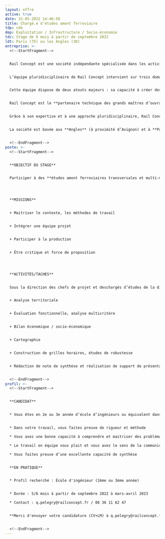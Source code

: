 ```yaml
---
layout: offre
active: true
date: 31-05-2022 14:46:58
title: Chargé.e d'études amont ferroviaire
tdp: cde
dep: Exploitation / Infrastructure / Socio-économie
tdc: Stage de 6 mois à partir de septembre 2022
ldt: Paris (75) ou les Angles (30)
entreprise: >-
  <!--StartFragment-->


  Rail Concept est une société indépendante spécialisée dans les activités d'études et de conseil liées à la **création et l’aménagement d’infrastructures ferroviaires**.


  L’équipe pluridisciplinaire de Rail Concept intervient sur trois domaines : les études d’**infrastructures**, les études **d’exploitation/sécurité** et les études **économiques**.


  Cette équipe dispose de deux atouts majeurs : sa capacité à créer des outils experts, puissants et innovants grâce à son **département informatique** et son approche collaborative orientée vers les besoins de ses clients.


  Rail Concept est le **partenaire technique des grands maîtres d’ouvrages ferroviaires** pour imaginer et concevoir avec eux l’avenir du ferroviaire (Etats, SNCF Réseau, AOT, …). Elle développe des solutions d’ingénierie réellement innovantes et des outils de modélisation qui permettent d’anticiper les répercussions de chaque décision.


  Grâce à son expertise et à une approche pluridisciplinaire, Rail Concept intervient à tous les stades de la conception des infrastructures ferroviaires : définition des besoins, prévision de trafic, optimisation des capacités d’infrastructure, amélioration des infrastructures ferroviaires y compris la création d’infrastructures nouvelles, évaluation du coût d’un projet (coûts d’investissement, coûts d’exploitation et coûts de maintenance), montages contractuels financiers et juridiques, pilotage de projets, gestion des coûts.


  La société est basée aux **Angles** (à proximité d’Avignon) et à **Paris**.


  <!--EndFragment-->
poste: >-
  <!--StartFragment-->


  **OBJECTIF DU STAGE**


  Participer à des **études amont ferroviaires transversales et multi-métiers.** Vous devrez maîtriser **les outils et méthodologies d’évaluation nécessaires** pour mener à bien ces études, notamment **sur des problématiques relatives à l’économie du système, aux infrastructures et à l’exploitation ferroviaire.** Vous serez intégré au sein d’une équipe de production pilotée par un chef de projet.




  **MISSIONS**


  + Maitriser le contexte, les méthodes de travail


  + Intégrer une équipe projet


  + Participer à la production


  + Être critique et force de proposition




  **ACTIVITÉS/TACHES**


  Sous la direction des chefs de projet et deschargés d’études de la division économique, les activités auxquelles prendra part le stagiaire sont principalement :


  + Analyse territoriale


  + Évaluation fonctionnelle, analyse multicritère


  + Bilan économique / socio-économique


  + Cartographie


  + Construction de grilles horaires, études de robustesse


  + Rédaction de note de synthèse et réalisation de support de présentation


  <!--EndFragment-->
profil: >-
  <!--StartFragment-->


  **CANDIDAT**


  * Vous êtes en 2e ou 3e année d’école d’ingénieurs ou équivalent dans le domaine des transports


  * Dans votre travail, vous faites preuve de rigueur et méthode

  * Vous avez une bonne capacité à comprendre et maitriser des problématiques complexes

  * Le travail en équipe vous plait et vous avez le sens de la communication, tant écrite qu’orale

  * Vous faites preuve d’une excellente capacité de synthèse


  **EN PRATIQUE**


  * Profil recherché : École d'ingénieur (2ème ou 3ème année)


  * Durée : 5/6 mois à partir de septembre 2022 à mars-avril 2023

  * Contact : q.pelegry@railconcept.fr / 06 36 11 62 47


  **Merci d'envoyer votre candidature (CV+LM) à q.pelegry@railconcept.fr**


  <!--EndFragment-->
---
```

